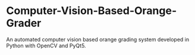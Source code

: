 # Computer-Vision-Based-Orange-Grader
An automated computer vision based orange grading system developed in Python with OpenCV and PyQt5.
